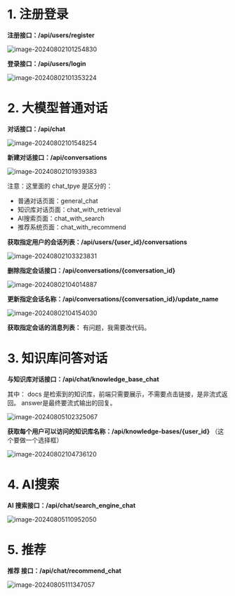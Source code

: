 # 1. 注册登录

**注册接口：/api/users/register**

![image-20240802101254830](https://muyu001.oss-cn-beijing.aliyuncs.com/img/image-20240802101254830.png)

**登录接口：/api/users/login**

![image-20240802101353224](https://muyu001.oss-cn-beijing.aliyuncs.com/img/image-20240802101353224.png)

# 2. 大模型普通对话

**对话接口：/api/chat**

![image-20240802101548254](https://muyu001.oss-cn-beijing.aliyuncs.com/img/image-20240802101548254.png)

**新建对话接口：/api/conversations**

![image-20240802101939383](https://muyu001.oss-cn-beijing.aliyuncs.com/img/image-20240802101939383.png)

注意：这里面的 chat_tpye 是区分的：

- 普通对话页面：general_chat
- 知识库对话页面：chat_with_retrieval
- AI搜索页面：chat_with_search
- 推荐系统页面：chat_with_recommend

**获取指定用户的会话列表：/api/users/{user_id}/conversations**

![image-20240802103323831](https://muyu001.oss-cn-beijing.aliyuncs.com/img/image-20240802103323831.png)

**删除指定会话接口：/api/conversations/{conversation_id}**

![image-20240802104014887](https://muyu001.oss-cn-beijing.aliyuncs.com/img/image-20240802104014887.png)

**更新指定会话名称：/api/conversations/{conversation_id}/update_name**

![image-20240802104154030](https://muyu001.oss-cn-beijing.aliyuncs.com/img/image-20240802104154030.png)

**获取指定会话的消息列表：** 有问题，我需要改代码。

# 3. 知识库问答对话

**与知识库对话接口：/api/chat/knowledge_base_chat**

其中： docs 是检索到的知识库，前端只需要展示，不需要点击链接，是非流式返回。 answer是最终要流式输出的回复。

![image-20240805102325067](https://muyu001.oss-cn-beijing.aliyuncs.com/img/image-20240805102325067.png)

**获取每个用户可以访问的知识库名称：/api/knowledge-bases/{user_id}** （这个要做一个选择框）

![image-20240802104736120](https://muyu001.oss-cn-beijing.aliyuncs.com/img/image-20240802104736120.png)

# 4. AI搜索

**AI 搜索接口：/api/chat/search_engine_chat**

![image-20240805110952050](https://muyu001.oss-cn-beijing.aliyuncs.com/img/image-20240805110952050.png)

# 5. 推荐

**推荐 接口：/api/chat/recommend_chat**

![image-20240805111347057](https://muyu001.oss-cn-beijing.aliyuncs.com/img/image-20240805111347057.png)

